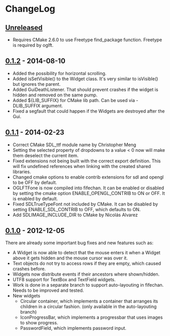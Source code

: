 # ChangeLog

## [Unreleased]

- Requires CMake 2.6.0 to use Freetype find_package function. Freetype is
  required by oglft.

## [0.1.2] - 2014-08-10

- Added the possibility for horizontal scrolling.
- Added isSetVisible() to the Widget class. It's very similar to isVisible()
	but ignores the parent.
- Added GuiDeathListener. That should prevent crashes if the widget is hidden
  and removed on the same pump.
- Added ${LIB_SUFFIX} for CMake lib path. Can be used via -DLIB_SUFFIX argument.
- Fixed a segfault that could happen if the Widgets are destroyed after the Gui.

## [0.1.1] - 2014-02-23

- Correct CMake SDL_ttf module name by Christopher Meng
- Setting the selected property of dropdowns to a value < 0 now
	will make them deselect the current item.
- Fixed extensions not being built with the correct export definition.
	This will fix undefined references when linking
	with the created shared libraries.
- Changed cmake options to enable contrib extensions for sdl and opengl
	to be OFF by default.
- OGLFTFone is now compiled into fifechan. It can be enabled or disabled
	by setting the cmake option ENABLE_OPENGL_CONTRIB to ON or OFF.
	It is enabled by default.
- Fixed SDLTrueTypeFont not included by CMake. It can be disabled by setting
	ENABLE_SDL_CONTRIB to OFF, which defaults to ON.
- Add SDLIMAGE_INCLUDE_DIR to CMake by Nicolás Alvarez

## [0.1.0] - 2012-12-05

There are already some important bug fixes and new features such as:
  - A Widget is now able to detect that the mouse enters it when a Widget above 
    it gets hidden and the mouse cursor was over it.
  - Text objects do not try to access rows if they are empty, which caused 
    crashes before.
  - Widgets now distribute events if their ancestors where shown/hidden.
  - UTF8 support for TextBox and TextField widgets.
  - Work is done in a separate branch to support auto-layouting in fifechan. 
    Needs to be improved and tested.
  - New widgets
    - Circular container, which implements a container that arranges its children
      in a circular fashion. (only available in the auto-layouting branch)
    - IconProgressBar, which implements a progressbar that uses images to show 
      progress.
    - PasswordField, which implements password input.

[Unreleased]: https://github.com/fifengine/fifechan/compare/0.1.2...HEAD
[0.1.2]: https://github.com/fifengine/fifechan/compare/0.1.1...0.1.2
[0.1.1]: https://github.com/fifengine/fifechan/compare/0.1.0...0.1.1
[0.1.0]: https://github.com/jakoch/phantomjs-installer/releases/tag/0.1.0
